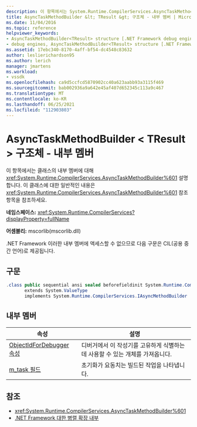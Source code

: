```yaml
---
description: 이 항목에서는 System.Runtime.CompilerServices.AsyncTaskMethodBuilder 클래스의 내부 멤버에 대해 설명합니다.
title: AsyncTaskMethodBuilder &lt; TResult &gt; 구조체 - 내부 멤버 | Microsoft Docs
ms.date: 11/04/2016
ms.topic: reference
helpviewer_keywords:
- AsyncTaskMethodBuilder<TResult> structure [.NET Framework debug engines]
- debug engines, AsyncTaskMethodBuilder<TResult> structure [.NET Framework]
ms.assetid: 17ebc340-8170-4aff-bf54-dc4548c83632
author: leslierichardson95
ms.author: lerich
manager: jmartens
ms.workload:
- vssdk
ms.openlocfilehash: ca9d5ccfcd5870902cc40a623aabb93a3115f469
ms.sourcegitcommit: bab002936a9a642e45af407d652345c113a9c467
ms.translationtype: MT
ms.contentlocale: ko-KR
ms.lasthandoff: 06/25/2021
ms.locfileid: "112903803"
---
```

# <a name="asynctaskmethodbuilderlttresultgt-structure---internal-members"></a>AsyncTaskMethodBuilder &lt; TResult &gt; 구조체 - 내부 멤버
이 항목에서는 클래스의 내부 멤버에 대해 <xref:System.Runtime.CompilerServices.AsyncTaskMethodBuilder%601> 설명합니다. 이 클래스에 대한 일반적인 내용은 <xref:System.Runtime.CompilerServices.AsyncTaskMethodBuilder%601> 참조 항목을 참조하세요.

 **네임스페이스:** <xref:System.Runtime.CompilerServices?displayProperty=fullName>

 **어셈블리:** mscorlib(mscorlib.dll)

 .NET Framework 이러한 내부 멤버에 액세스할 수 없으므로 다음 구문은 CIL(공용 중간 언어)로 제공됩니다.

## <a name="syntax"></a>구문

```csharp
.class public sequential ansi sealed beforefieldinit System.Runtime.CompilerServices.AsyncTaskMethodBuilder`1<TResult>
       extends System.ValueType
       implements System.Runtime.CompilerServices.IAsyncMethodBuilder
```

## <a name="internal-members"></a>내부 멤버

|속성|설명|
|----------|-----------------|
|[ObjectIdForDebugger 속성](../../extensibility/debugger/asynctaskmethodbuilder-tresult-objectidfordebugger-property.md)|디버거에서 이 작성기를 고유하게 식별하는 데 사용할 수 있는 개체를 가져옵니다.|
|[m_task 필드](../../extensibility/debugger/asynctaskmethodbuilder-tresult-m-task-field.md)|초기화가 요동치는 빌드된 작업을 나타냅니다.|

## <a name="see-also"></a>참조
- <xref:System.Runtime.CompilerServices.AsyncTaskMethodBuilder%601>
- [.NET Framework 대한 병렬 확장 내부](../../extensibility/debugger/parallel-extension-internals-for-the-dotnet-framework.md)

